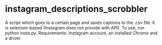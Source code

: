 # instagram_descriptions_scrobbler
A script which goes to a certain page and saves captions to the .csv file.
It is selenium-based (Instagram does not provide with API). To use, run python insta.py.
Requirements: Instagram account, an installed Chrome and a driver.